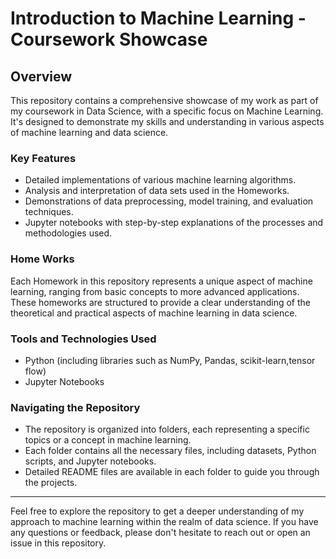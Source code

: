 
# Introduction to Machine Learning - Coursework Showcase

## Overview
This repository contains a comprehensive showcase of my work as part of my coursework in Data Science, with a specific focus on Machine Learning. It's designed to demonstrate my skills and understanding in various aspects of machine learning and data science.

### Key Features
- Detailed implementations of various machine learning algorithms.
- Analysis and interpretation of data sets used in the Homeworks.
- Demonstrations of data preprocessing, model training, and evaluation techniques.
- Jupyter notebooks with step-by-step explanations of the processes and methodologies used.

### Home Works
Each Homework in this repository represents a unique aspect of machine learning, ranging from basic concepts to more advanced applications. These homeworks are structured to provide a clear understanding of the theoretical and practical aspects of machine learning in data science.

### Tools and Technologies Used
- Python (including libraries such as NumPy, Pandas, scikit-learn,tensor flow)
- Jupyter Notebooks


### Navigating the Repository
- The repository is organized into folders, each representing a specific topics or a concept in machine learning.
- Each folder contains all the necessary files, including datasets, Python scripts, and Jupyter notebooks.
- Detailed README files are available in each folder to guide you through the projects.

---

Feel free to explore the repository to get a deeper understanding of my approach to machine learning within the realm of data science. If you have any questions or feedback, please don't hesitate to reach out or open an issue in this repository.
